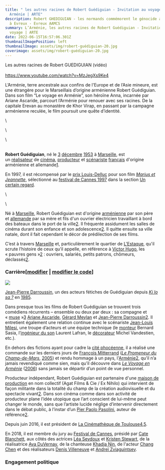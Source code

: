 ```yaml
---
title: " les autres racines de Robert Guédiguian - Invitation au voyage en
  Arménie | ARTE"
description: Robert GHEDIGUIAN - les normands commémorent le génocide arméniens
  à Evreux - Evreux AAMCS
summary: L’Arménie, les autres racines de Robert Guédiguian - Invitation au
  voyage | ARTE
date: 2022-06-15T16:57:06.301Z
thumbnailImagePosition: left
thumbnailImage: assets/img/robert-guédiguian-20.jpg
coverimage: assets/img/robert-guédiguian-20.jpg
---
```

Les autres racines de Robert GUEDIGUIAN (vidéo) \
\
https://www.youtube.com/watch?v=MzJegXs9Ke4

<!--StartFragment-->

L’Arménie, terre ancestrale aux confins de l'Europe et de l’Asie mineure, est une étrangère pour le Marseillais d’origine arménienne Robert Guédiguian. Dans son film “Le voyage en Arménie”, son héroïne Anna, incarnée par Ariane Ascaride, parcourt l’Arménie pour renouer avec ses racines. De la capitale Erevan au monastère de Khor Virap, en passant par la campagne arménienne reculée, le film poursuit une quête d’identité.

<!--EndFragment-->\
\
<!--StartFragment-->\
\
**Robert Guédiguian**, né le [3](https://fr.wikipedia.org/wiki/3_d%C3%A9cembre "3 décembre") [décembre](https://fr.wikipedia.org/wiki/D%C3%A9cembre_1953 "Décembre 1953") [1953](https://fr.wikipedia.org/wiki/1953 "1953") à [Marseille](https://fr.wikipedia.org/wiki/Marseille "Marseille"), est un [réalisateur](https://fr.wikipedia.org/wiki/R%C3%A9alisateur "Réalisateur") de [cinéma](https://fr.wikipedia.org/wiki/Cin%C3%A9ma_fran%C3%A7ais "Cinéma français"), [producteur](https://fr.wikipedia.org/wiki/Producteur_de_cin%C3%A9ma "Producteur de cinéma") et [scénariste](https://fr.wikipedia.org/wiki/Sc%C3%A9nariste) [français](https://fr.wikipedia.org/wiki/France "France") d'origine arménienne et allemande[1](https://fr.wikipedia.org/wiki/Robert_Gu%C3%A9diguian#cite_note-1).

En 1997, il est récompensé par le [prix Louis-Delluc](https://fr.wikipedia.org/wiki/Prix_Louis-Delluc "Prix Louis-Delluc") pour son film *[Marius et Jeannette](https://fr.wikipedia.org/wiki/Marius_et_Jeannette "Marius et Jeannette")*, sélectionné au [festival de Cannes 1997](https://fr.wikipedia.org/wiki/Festival_de_Cannes_1997 "Festival de Cannes 1997") dans la section [Un certain regard](https://fr.wikipedia.org/wiki/Un_certain_regard "Un certain regard").

<!--EndFragment-->\
\
<!--StartFragment-->

Né à [Marseille](https://fr.wikipedia.org/wiki/Marseille "Marseille"), Robert Guédiguian est d'origine [arménienne](https://fr.wikipedia.org/wiki/Arm%C3%A9nie "Arménie") par son père et [allemande](https://fr.wikipedia.org/wiki/Allemagne "Allemagne") par sa mère et fils d'un ouvrier électricien travaillant à bord des bateaux dans le port de la ville[2](https://fr.wikipedia.org/wiki/Robert_Gu%C3%A9diguian#cite_note-telerama_74900-2). Il fréquente assidument les salles de cinéma durant son enfance et son adolescence[2](https://fr.wikipedia.org/wiki/Robert_Gu%C3%A9diguian#cite_note-telerama_74900-2). Il quitte ensuite sa ville natale, dont il fait cependant le décor de prédilection de ses films.

C’est à travers [Marseille](https://fr.wikipedia.org/wiki/Marseille "Marseille") et, particulièrement le quartier de [L'Estaque](https://fr.wikipedia.org/wiki/L%27Estaque "L'Estaque"), qu'il scrute l’histoire de ceux qu’il appelle, en référence à [Victor Hugo](https://fr.wikipedia.org/wiki/Victor_Hugo "Victor Hugo"), les « pauvres gens »[2](https://fr.wikipedia.org/wiki/Robert_Gu%C3%A9diguian#cite_note-telerama_74900-2) : ouvriers, salariés, petits patrons, chômeurs, déclassés[2](https://fr.wikipedia.org/wiki/Robert_Gu%C3%A9diguian#cite_note-telerama_74900-2).

### Carrière[[modifier](https://fr.wikipedia.org/w/index.php?title=Robert_Gu%C3%A9diguian&veaction=edit&section=3 "Modifier la section : Carrière") | [modifier le code](https://fr.wikipedia.org/w/index.php?title=Robert_Gu%C3%A9diguian&action=edit&section=3 "Modifier la section : Carrière")]

[![](https://upload.wikimedia.org/wikipedia/commons/thumb/0/00/Jean-Pierre_Darroussin_Cannes_2011.jpg/220px-Jean-Pierre_Darroussin_Cannes_2011.jpg)](https://commons.wikimedia.org/wiki/File:Jean-Pierre_Darroussin_Cannes_2011.jpg?uselang=fr)

[](https://fr.wikipedia.org/wiki/Fichier:Jean-Pierre_Darroussin_Cannes_2011.jpg "Agrandir")

[Jean-Pierre Darroussin](https://fr.wikipedia.org/wiki/Jean-Pierre_Darroussin "Jean-Pierre Darroussin"), un des acteurs fétiches de Guédiguian depuis *[Ki lo sa ?](https://fr.wikipedia.org/wiki/Ki_lo_sa_%3F "Ki lo sa ?")* en [1985](https://fr.wikipedia.org/wiki/1985_au_cin%C3%A9ma "1985 au cinéma").

Dans presque tous les films de Robert Guédiguian se trouvent trois comédiens récurrents – ensemble ou deux par deux : sa compagne et « [muse](https://fr.wiktionary.org/wiki/muse "wikt:muse") »[3](https://fr.wikipedia.org/wiki/Robert_Gu%C3%A9diguian#cite_note-3) [Ariane Ascaride](https://fr.wikipedia.org/wiki/Ariane_Ascaride "Ariane Ascaride"), [Gérard Meylan](https://fr.wikipedia.org/wiki/G%C3%A9rard_Meylan "Gérard Meylan") et [Jean-Pierre Darroussin](https://fr.wikipedia.org/wiki/Jean-Pierre_Darroussin "Jean-Pierre Darroussin")[2](https://fr.wikipedia.org/wiki/Robert_Gu%C3%A9diguian#cite_note-telerama_74900-2). Il entretient également une relation continue avec le scénariste [Jean-Louis Milesi](https://fr.wikipedia.org/wiki/Jean-Louis_Milesi "Jean-Louis Milesi"), une troupe d’acteurs et une équipe technique (le [monteur](https://fr.wikipedia.org/wiki/Monteur "Monteur") Bernard Sasia, l’[ingénieur du son](https://fr.wikipedia.org/wiki/Ing%C3%A9nieur_du_son "Ingénieur du son") Laurent Lafran, le [décorateur](https://fr.wikipedia.org/wiki/D%C3%A9corateur_de_cin%C3%A9ma "Décorateur de cinéma") Michel Vandestien, etc.).

En dehors des fictions ayant pour cadre la [cité phocéenne](https://fr.wikipedia.org/wiki/Cit%C3%A9_phoc%C3%A9enne "Cité phocéenne"), il a réalisé une commande sur les derniers jours de [François Mitterrand](https://fr.wikipedia.org/wiki/Fran%C3%A7ois_Mitterrand "François Mitterrand") (*[Le Promeneur du Champ-de-Mars](https://fr.wikipedia.org/wiki/Le_Promeneur_du_Champ-de-Mars "Le Promeneur du Champ-de-Mars")*, [2005](https://fr.wikipedia.org/wiki/2005_au_cin%C3%A9ma "2005 au cinéma")) et rendu hommage à un pays, l'[Arménie](https://fr.wikipedia.org/wiki/Arm%C3%A9nie "Arménie")[2](https://fr.wikipedia.org/wiki/Robert_Gu%C3%A9diguian#cite_note-telerama_74900-2), qu’il n’a jamais revendiqué comme sien, mais qu’il découvre dans *[Le Voyage en Arménie](https://fr.wikipedia.org/wiki/Le_Voyage_en_Arm%C3%A9nie "Le Voyage en Arménie")* ([2006](https://fr.wikipedia.org/wiki/2006_au_cin%C3%A9ma "2006 au cinéma")) sans jamais se départir d’un point de vue personnel.

Producteur indépendant, Robert Guédiguian est partenaire d'une [maison de production](https://fr.wikipedia.org/wiki/Maison_de_production "Maison de production") en nom collectif (Agat Films & Cie / Ex Nihilo) qui intervient de façon militante dans la totalité du champ de la création audiovisuelle et du spectacle vivant[2](https://fr.wikipedia.org/wiki/Robert_Gu%C3%A9diguian#cite_note-telerama_74900-2). Dans son cinéma comme dans son activité de producteur plane l’idée utopique que l’art conscient de lui-même peut changer le monde, sans que l’artiste lucide néglige d’intervenir directement dans le débat public, à l’instar d’un [Pier Paolo Pasolini](https://fr.wikipedia.org/wiki/Pier_Paolo_Pasolini "Pier Paolo Pasolini"), auteur de référence[2](https://fr.wikipedia.org/wiki/Robert_Gu%C3%A9diguian#cite_note-telerama_74900-2).

Depuis juin 2016, il est président de [La Cinémathèque de Toulouse](https://fr.wikipedia.org/wiki/Cin%C3%A9math%C3%A8que_de_Toulouse "Cinémathèque de Toulouse")[4](https://fr.wikipedia.org/wiki/Robert_Gu%C3%A9diguian#cite_note-4),[5](https://fr.wikipedia.org/wiki/Robert_Gu%C3%A9diguian#cite_note-5).

En 2018, il est membre du jury au [Festival de Cannes](https://fr.wikipedia.org/wiki/Festival_de_Cannes_2018 "Festival de Cannes 2018"), présidé par [Cate Blanchett](https://fr.wikipedia.org/wiki/Cate_Blanchett "Cate Blanchett"), aux côtés des actrices [Léa Seydoux](https://fr.wikipedia.org/wiki/L%C3%A9a_Seydoux "Léa Seydoux") et [Kristen Stewart](https://fr.wikipedia.org/wiki/Kristen_Stewart "Kristen Stewart"), de la réalisatrice [Ava DuVernay](https://fr.wikipedia.org/wiki/Ava_DuVernay "Ava DuVernay"), de la chanteuse [Khadja Nin](https://fr.wikipedia.org/wiki/Khadja_Nin "Khadja Nin"), de l'acteur [Chang Chen](https://fr.wikipedia.org/wiki/Chang_Chen "Chang Chen") et des réalisateurs [Denis Villeneuve](https://fr.wikipedia.org/wiki/Denis_Villeneuve "Denis Villeneuve") et [Andreï Zviaguintsev](https://fr.wikipedia.org/wiki/Andre%C3%AF_Zviaguintsev "Andreï Zviaguintsev").

### Engagement politique

<!--EndFragment-->